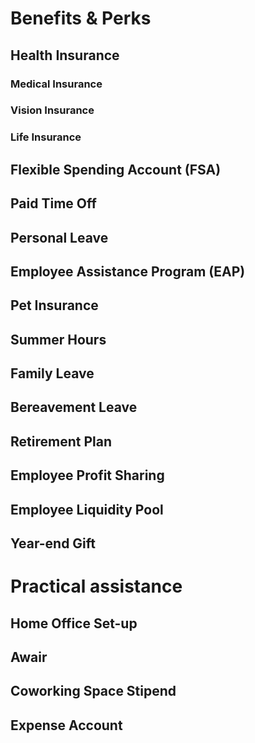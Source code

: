 # Benefits & Perks

## Health Insurance

### Medical Insurance

### Vision Insurance

### Life Insurance

## Flexible Spending Account (FSA)

## Paid Time Off

## Personal Leave

## Employee Assistance Program (EAP)

## Pet Insurance

## Summer Hours

## Family Leave

## Bereavement Leave

## Retirement Plan

## Employee Profit Sharing

## Employee Liquidity Pool

## Year-end Gift

# Practical assistance

## Home Office Set-up

## Awair

## Coworking Space Stipend

## Expense Account
